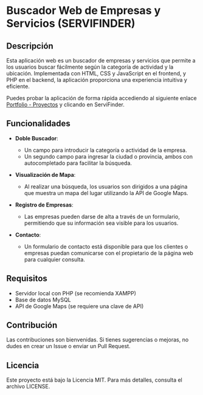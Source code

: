# Buscador Web de Empresas y Servicios (SERVIFINDER)

## Descripción

Esta aplicación web es un buscador de empresas y servicios que permite a los usuarios buscar fácilmente según la categoría de actividad y la ubicación. Implementada con HTML, CSS y JavaScript en el frontend, y PHP en el backend, la aplicación proporciona una experiencia intuitiva y eficiente.

Puedes probar la aplicación de forma rápida accediendo al siguiente enlace [Portfolio - Proyectos](https://www.agusdev.es/pages/proyectos.html) y clicando en ServiFinder.

## Funcionalidades

- **Doble Buscador**: 
  - Un campo para introducir la categoría o actividad de la empresa.
  - Un segundo campo para ingresar la ciudad o provincia, ambos con autocompletado para facilitar la búsqueda.
  
- **Visualización de Mapa**: 
  - Al realizar una búsqueda, los usuarios son dirigidos a una página que muestra un mapa del lugar utilizando la API de Google Maps.

- **Registro de Empresas**: 
  - Las empresas pueden darse de alta a través de un formulario, permitiendo que su información sea visible para los usuarios.

- **Contacto**: 
  - Un formulario de contacto está disponible para que los clientes o empresas puedan comunicarse con el propietario de la página web para cualquier consulta.

## Requisitos

- Servidor local con PHP (se recomienda XAMPP)
- Base de datos MySQL
- API de Google Maps (se requiere una clave de API)

## Contribución
Las contribuciones son bienvenidas. Si tienes sugerencias o mejoras, no dudes en crear un Issue o enviar un Pull Request.

## Licencia
Este proyecto está bajo la Licencia MIT. Para más detalles, consulta el archivo LICENSE.
